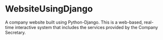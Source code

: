 # WebsiteUsingDjango

A company website built using Python-Django. 
This is a web-based, real-time interactive system that includes the services provided by the Company Secretary.
